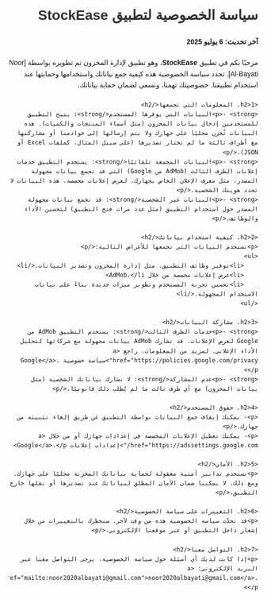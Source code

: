 <!DOCTYPE html>
<html lang="ar" dir="rtl">
<head>
    <meta charset="UTF-8">
    <meta name="viewport" content="width=device-width, initial-scale=1.0">
    <title>سياسة الخصوصية - StockEase</title>
    <style>
        body { font-family: Arial, sans-serif; margin: 40px; line-height: 1.6; }
        h1, h2 { color: #333; }
        p { margin-bottom: 20px; }
        a { color: #0288D1; }
    </style>
</head>
<body>
    <h1>سياسة الخصوصية لتطبيق StockEase</h1>
    <p><strong>آخر تحديث: 6 يوليو 2025</strong></p>
    <p>مرحبًا بكم في تطبيق <strong>StockEase</strong>، وهو تطبيق لإدارة المخزون تم تطويره بواسطة [Noor Al-Bayati]. تحدد سياسة الخصوصية هذه كيفية جمع بياناتك واستخدامها وحمايتها عند استخدام تطبيقنا. خصوصيتك تهمنا، ونسعى لضمان حماية بياناتك.</p>

    <h2>1. المعلومات التي نجمعها</h2>
    <p>- <strong>البيانات التي يوفرها المستخدم</strong>: يتيح التطبيق للمستخدمين إدخال بيانات المخزون (مثل أسماء المنتجات والكميات). هذه البيانات تُخزن محليًا على جهازك ولا يتم إرسالها إلى خوادمنا أو مشاركتها مع أطراف ثالثة ما لم تختار تصديرها (على سبيل المثال، كملفات Excel أو JSON).</p>
    <p>- <strong>البيانات المجمعة تلقائيًا</strong>: يستخدم التطبيق خدمات إعلانات الطرف الثالث (AdMob من Google) التي قد تجمع بيانات مجهولة المصدر، مثل معرف الإعلان الخاص بجهازك، لعرض إعلانات مخصصة. هذه البيانات لا تحدد هويتك الشخصية.</p>
    <p>- <strong>البيانات غير الشخصية</strong>: قد نجمع بيانات مجهولة المصدر حول استخدام التطبيق (مثل عدد مرات فتح التطبيق) لتحسين الأداء والوظائف.</p>

    <h2>2. كيفية استخدام بياناتك</h2>
    <p>نستخدم البيانات التي نجمعها للأغراض التالية:</p>
    <ul>
        <li>توفير وظائف التطبيق، مثل إدارة المخزون وتصدير البيانات.</li>
        <li>عرض إعلانات مخصصة من خلال AdMob.</li>
        <li>تحسين تجربة المستخدم وتطوير ميزات جديدة بناءً على بيانات الاستخدام المجهولة.</li>
    </ul>

    <h2>3. مشاركة البيانات</h2>
    <p>- <strong>خدمات الطرف الثالث</strong>: يستخدم التطبيق AdMob من Google لعرض الإعلانات. قد تشارك AdMob بيانات مجهولة مع شركائها لتحليل الأداء الإعلاني. لمزيد من المعلومات، راجع <a href="https://policies.google.com/privacy">سياسة خصوصية Google</a>.</p>
    <p>- <strong>عدم المشاركة</strong>: لا نشارك بياناتك الشخصية (مثل بيانات المخزون) مع أي طرف ثالث ما لم يُطلب ذلك قانونيًا.</p>

    <h2>4. حقوق المستخدم</h2>
    <p>- يمكنك إيقاف جمع البيانات بواسطة التطبيق عن طريق إلغاء تثبيته من جهازك.</p>
    <p>- يمكنك تعطيل الإعلانات المخصصة في إعدادات جهازك أو من خلال <a href="https://adssettings.google.com/">إعدادات إعلانات Google</a>.</p>

    <h2>5. الأمان</h2>
    <p>نستخدم تدابير أمنية معقولة لحماية بياناتك المخزنة محليًا على جهازك. ومع ذلك، لا يمكننا ضمان الأمان المطلق لبياناتك عند تصديرها أو نقلها خارج التطبيق.</p>

    <h2>6. التغييرات على سياسة الخصوصية</h2>
    <p>قد نحدّث سياسة الخصوصية هذه من وقت لآخر. سنخطرك بالتغييرات من خلال إشعار داخل التطبيق أو عبر موقعنا الإلكتروني.</p>

    <h2>7. التواصل معنا</h2>
    <p>إذا كانت لديك أي أسئلة حول سياسة الخصوصية، يرجى التواصل معنا عبر البريد الإلكتروني: <a href="mailto:noor2020albayati@gmail.com">noor2020albayati@gmail.com</a>.</p>
</body>
</html>
